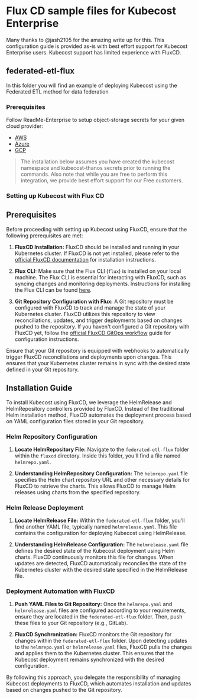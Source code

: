 # Flux CD sample files for Kubecost Enterprise

Many thanks to @jash2105 for the amazing write up for this. 
This configuration guide is provided as-is with best effort support for Kubecost Enterprise users. Kubecost support has limited experience with FluxCD.

## federated-etl-flux
In this folder you will find an example of deploying Kubecost using the Federated ETL method for data federation

### Prerequisites

Follow ReadMe-Enterprise to setup object-storage secrets for your given cloud provider:
- [AWS](../aws/README-enterprise.md)
- [Azure](../azure/README-enterprise.md)
- [GCP](../gcp/README-enterprise.md)

 > The installation below assumes you have created the kubecost namespace and kubecost-thanos secrets prior to running the commands.
 > Also note that while you are free to perform this integration, we provide best effort support for our Free customers.

### Setting up Kubecost with Flux CD

## Prerequisites

Before proceeding with setting up Kubecost using FluxCD, ensure that the following prerequisites are met:

1. **FluxCD Installation:** FluxCD should be installed and running in your Kubernetes cluster. If FluxCD is not yet installed, please refer to the [official FluxCD documentation](https://fluxcd.io/docs/installation/) for installation instructions.

2. **Flux CLI:** Make sure that the Flux CLI (`flux`) is installed on your local machine. The Flux CLI is essential for interacting with FluxCD, such as syncing changes and monitoring deployments. Instructions for installing the Flux CLI can be found [here](https://fluxcd.io/docs/cmd/).

3. **Git Repository Configuration with Flux:** A Git repository must be configured with FluxCD to track and manage the state of your Kubernetes cluster. FluxCD utilizes this repository to view reconciliations, updates, and trigger deployments based on changes pushed to the repository. If you haven't configured a Git repository with FluxCD yet, follow the [official FluxCD GitOps workflow](https://fluxcd.io/flux/cmd/flux_create_source_git/) guide for configuration instructions.

Ensure that your Git repository is equipped with webhooks to automatically trigger FluxCD reconciliations and deployments upon changes. This ensures that your Kubernetes cluster remains in sync with the desired state defined in your Git repository.

## Installation Guide

To install Kubecost using FluxCD, we leverage the HelmRelease and HelmRepository controllers provided by FluxCD. Instead of the traditional Helm installation method, FluxCD automates the deployment process based on YAML configuration files stored in your Git repository.

### Helm Repository Configuration

1. **Locate HelmRepository File:** Navigate to the `federated-etl-flux` folder within the `fluxcd` directory. Inside this folder, you'll find a file named `helmrepo.yaml`.

2. **Understanding HelmRepository Configuration:** The `helmrepo.yaml` file specifies the Helm chart repository URL and other necessary details for FluxCD to retrieve the charts. This allows FluxCD to manage Helm releases using charts from the specified repository.

### Helm Release Deployment

1. **Locate HelmRelease File:** Within the `federated-etl-flux` folder, you'll find another YAML file, typically named `helmrelease.yaml`. This file contains the configuration for deploying Kubecost using HelmRelease.

2. **Understanding HelmRelease Configuration:** The `helmrelease.yaml` file defines the desired state of the Kubecost deployment using Helm charts. FluxCD continuously monitors this file for changes. When updates are detected, FluxCD automatically reconciles the state of the Kubernetes cluster with the desired state specified in the HelmRelease file.

### Deployment Automation with FluxCD

1. **Push YAML Files to Git Repository:** Once the `helmrepo.yaml` and `helmrelease.yaml` files are configured according to your requirements, ensure they are located in the `federated-etl-flux` folder. Then, push these files to your Git repository (e.g., GitLab).

2. **FluxCD Synchronization:** FluxCD monitors the Git repository for changes within the `federated-etl-flux` folder. Upon detecting updates to the `helmrepo.yaml` or `helmrelease.yaml` files, FluxCD pulls the changes and applies them to the Kubernetes cluster. This ensures that the Kubecost deployment remains synchronized with the desired configuration.

By following this approach, you delegate the responsibility of managing Kubecost deployments to FluxCD, which automates installation and updates based on changes pushed to the Git repository.




